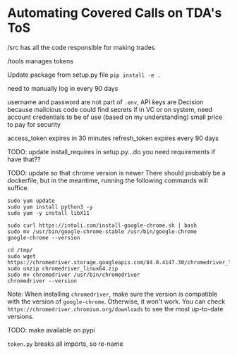 # Automating Covered Calls on TDA's ToS


/src has all the code responsible for making trades

/tools manages tokens

Update package from setup.py file
`pip install -e .`

need to manually log in every 90 days

username and password are not part of `.env`, API keys are
Decision because 
malicious code could find secrets if in VC or on system, need account credentials to be of use (based on my understanding)
small price to pay for security 

access_token expires in 30 minutes
refresh_token expires every 90 days

TODO: update install_requires in setup.py...do you need requirements if have that??


TODO: update so that chrome version is newer
There should probably be a dockerfile, but in the meantime, running the following commands will suffice.
```
sudo yum update
sudo yum install python3 -y
sudo yum -y install libX11

sudo curl https://intoli.com/install-google-chrome.sh | bash
sudo mv /usr/bin/google-chrome-stable /usr/bin/google-chrome
google-chrome --version

cd /tmp/
sudo wget https://chromedriver.storage.googleapis.com/84.0.4147.30/chromedriver_linux64.zip
sudo unzip chromedriver_linux64.zip
sudo mv chromedriver /usr/bin/chromedriver
chromedriver --version
```
Note: When installing `chromedriver`, make sure the version is compatible with the version of `google-chrome`. 
Otherwise, it won't work. You can check `https://chromedriver.chromium.org/downloads` to see the most up-to-date 
versions.


TODO: make available on pypi

`token.py` breaks all imports, so re-name